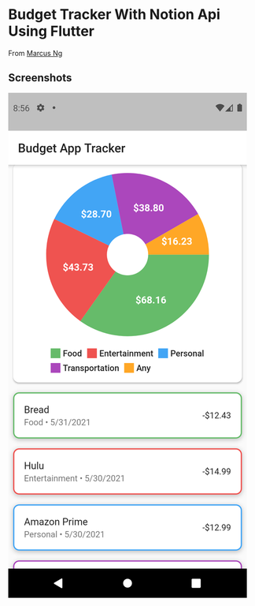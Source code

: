 # Budget Tracker With Notion Api Using Flutter

From [Marcus Ng](https://youtu.be/3vhWx2LT-SY)

## Screenshots

![Budget Tracker App](Screenshot.png)
